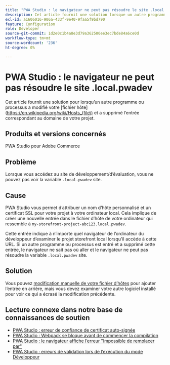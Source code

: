 ```yaml
---
title: "PWA Studio : le navigateur ne peut pas résoudre le site .local.pwadev"
description: Cet article fournit une solution lorsque un autre programme ou processus a modifié votre [fichier hôte](https://en.wikipedia.org/wiki/Hosts_(file\) et supprimé l’entrée pour votre domaine de projet.
exl-id: a1606016-906a-433f-9e40-9faa5f9bd790
feature: Configuration
role: Developer
source-git-commit: 1d2e0c1b4a8e3d79a362500ee3ec7bde84a6ce0d
workflow-type: tm+mt
source-wordcount: '236'
ht-degree: 0%

---
```


# PWA Studio : le navigateur ne peut pas résoudre le site .local.pwadev

Cet article fournit une solution pour lorsqu’un autre programme ou processus a modifié votre [fichier hôte](https://en.wikipedia.org/wiki/Hosts_(file\) et a supprimé l’entrée correspondant au domaine de votre projet.

## Produits et versions concernés

PWA Studio pour Adobe Commerce

## Problème

Lorsque vous accédez au site de développement/d’évaluation, vous ne pouvez pas voir la variable `.local.pwadev` site.

## Cause

PWA Studio vous permet d’attribuer un nom d’hôte personnalisé et un certificat SSL pour votre projet à votre ordinateur local. Cela implique de créer une nouvelle entrée dans le fichier d’hôte de votre ordinateur qui ressemble à `my-storefront-project-abc123.local.pwadev`.

Cette entrée indique à n’importe quel navigateur de l’ordinateur du développeur d’examiner le projet storefront local lorsqu’il accède à cette URL. Si un autre programme ou processus est entré et a supprimé cette entrée, le navigateur ne sait pas où aller et le navigateur ne peut pas résoudre la variable `.local.pwadev` site.

## Solution

Vous pouvez [modification manuelle de votre fichier d’hôtes](https://support.rackspace.com/how-to/modify-your-hosts-file/) pour ajouter l’entrée en arrière, mais vous devez examiner votre autre logiciel installé pour voir ce qui a écrasé la modification précédente.

## Lecture connexe dans notre base de connaissances de soutien

* [PWA Studio : erreur de confiance de certificat auto-signée](https://support.magento.com/hc/en-us/articles/360038973172)
* [PWA Studio : Webpack se bloque avant de commencer la compilation](/help/troubleshooting/miscellaneous/pwa-studio-webpack-hangs-before-beginning-compilation.md)
* [PWA Studio : le navigateur affiche l’erreur &quot;Impossible de remplacer par&quot;](/help/troubleshooting/miscellaneous/pwa-studio-browser-displays-cannot-proxy-to-error.md)
* [PWA Studio : erreurs de validation lors de l’exécution du mode Développeur](/help/troubleshooting/miscellaneous/pwa-studio-validation-errors-when-running-developer-mode.md)
